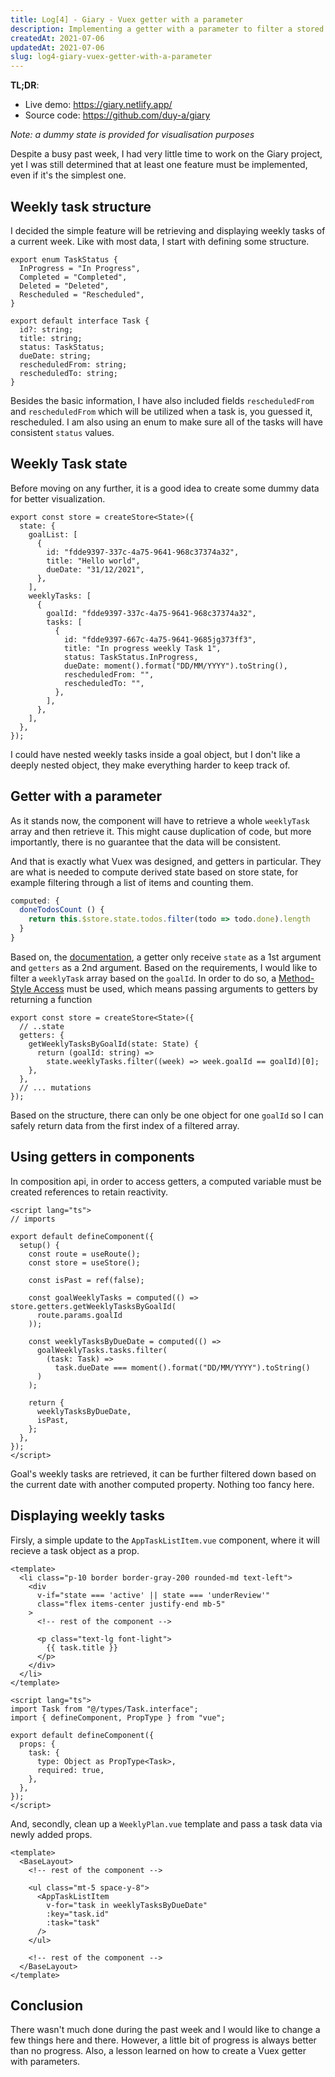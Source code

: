 ```yaml
---
title: Log[4] - Giary - Vuex getter with a parameter
description: Implementing a getter with a parameter to filter a stored state of weekly tasks conditionally.
createdAt: 2021-07-06
updatedAt: 2021-07-06
slug: log4-giary-vuex-getter-with-a-parameter
---
```


**TL;DR**:
- Live demo: https://giary.netlify.app/
- Source code: https://github.com/duy-a/giary

*Note: a dummy state is provided for visualisation purposes*

Despite a busy past week, I had very little time to work on the Giary project, yet I was still determined that at least one feature must be implemented, even if it's the simplest one.

## Weekly task structure
I decided the simple feature will be retrieving and displaying weekly tasks of a current week. Like with most data, I start with defining some structure.

```ts[src/types/Task.interface.ts]
export enum TaskStatus {
  InProgress = "In Progress",
  Completed = "Completed",
  Deleted = "Deleted",
  Rescheduled = "Rescheduled",
}

export default interface Task {
  id?: string;
  title: string;
  status: TaskStatus;
  dueDate: string;
  rescheduledFrom: string;
  rescheduledTo: string;
}
```

Besides the basic information, I have also included fields `rescheduledFrom` and `rescheduledFrom` which will be utilized when a task is, you guessed it, rescheduled. I am also using an enum to make sure all of the tasks will have consistent `status` values.

## Weekly Task state
Before moving on any further, it is a good idea to create some dummy data for better visualization.

```ts[src/store/index.ts]
export const store = createStore<State>({
  state: {
    goalList: [
      {
        id: "fdde9397-337c-4a75-9641-968c37374a32",
        title: "Hello world",
        dueDate: "31/12/2021",
      },
    ],
    weeklyTasks: [
      {
        goalId: "fdde9397-337c-4a75-9641-968c37374a32",
        tasks: [
          {
            id: "fdde9397-667c-4a75-9641-9685jg373ff3",
            title: "In progress weekly Task 1",
            status: TaskStatus.InProgress,
            dueDate: moment().format("DD/MM/YYYY").toString(),
            rescheduledFrom: "",
            rescheduledTo: "",
          },
        ],
      },
    ],
  },
});
```

I could have nested weekly tasks inside a goal object, but I don't like a deeply nested object, they make everything harder to keep track of. 

## Getter with a parameter
As it stands now, the component will have to retrieve a whole `weeklyTask` array and then retrieve it. This might cause duplication of code, but more importantly, there is no guarantee that the data will be consistent.

And that is exactly what Vuex was designed, and getters in particular. They are what is needed to compute derived state based on store state, for example filtering through a list of items and counting them.

```javascript
computed: {
  doneTodosCount () {
    return this.$store.state.todos.filter(todo => todo.done).length
  }
}
```

Based on, the [documentation](https://next.vuex.vuejs.org/guide/getters.html), a getter only receive `state` as a 1st argument and `getters` as a 2nd argument. Based on the requirements, I would like to filter a `weeklyTask` array based on the `goalId`. In order to do so, a [Method-Style Access](https://next.vuex.vuejs.org/guide/getters.html#method-style-access) must be used, which means passing arguments to getters by returning a function

```ts[src/store/index.ts]
export const store = createStore<State>({
  // ..state
  getters: {
    getWeeklyTasksByGoalId(state: State) {
      return (goalId: string) =>
        state.weeklyTasks.filter((week) => week.goalId == goalId)[0];
    },
  },
  // ... mutations
});
```

Based on the structure, there can only be one object for one `goalId` so I can safely return data from the first index of a filtered array.

## Using getters in components
In composition api, in order to access getters, a computed variable must be created references to retain reactivity.


```ts[src/views/WeeklyPlan.vue]
<script lang="ts">
// imports

export default defineComponent({
  setup() {
    const route = useRoute();
    const store = useStore();

    const isPast = ref(false);

    const goalWeeklyTasks = computed(() => store.getters.getWeeklyTasksByGoalId(
      route.params.goalId
    ));

    const weeklyTasksByDueDate = computed(() =>
      goalWeeklyTasks.tasks.filter(
        (task: Task) =>
          task.dueDate === moment().format("DD/MM/YYYY").toString()
      )
    );

    return {
      weeklyTasksByDueDate,
      isPast,
    };
  },
});
</script>
```

Goal's weekly tasks are retrieved, it can be further filtered down based on the current date with another computed property. Nothing too fancy here.

## Displaying weekly tasks
Firsly, a simple update to the `AppTaskListItem.vue` component, where it will recieve a task object as a prop.

```vue[src/components/AppTaskListItem.vue]
<template>
  <li class="p-10 border border-gray-200 rounded-md text-left">
    <div
      v-if="state === 'active' || state === 'underReview'"
      class="flex items-center justify-end mb-5"
    >
      <!-- rest of the component -->
      
      <p class="text-lg font-light">
        {{ task.title }}
      </p>
    </div>
  </li>
</template>

<script lang="ts">
import Task from "@/types/Task.interface";
import { defineComponent, PropType } from "vue";

export default defineComponent({
  props: {
    task: {
      type: Object as PropType<Task>,
      required: true,
    },
  },
});
</script>
```

And, secondly, clean up a `WeeklyPlan.vue` template and pass a task data via newly added props.

```vue[src/views/WeeklyPlan.vue]
<template>
  <BaseLayout>
    <!-- rest of the component -->

    <ul class="mt-5 space-y-8">
      <AppTaskListItem
        v-for="task in weeklyTasksByDueDate"
        :key="task.id"
        :task="task"
      />
    </ul>

    <!-- rest of the component -->
  </BaseLayout>
</template>
```

## Conclusion
There wasn't much done during the past week and I would like to change a few things here and there. However, a little bit of progress is always better than no progress. Also, a lesson learned on how to create a Vuex getter with parameters.